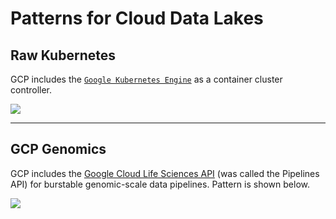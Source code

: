 # Patterns for Cloud Data Lakes

## Raw Kubernetes

GCP includes the [`Google Kubernetes Engine`](https://cloud.google.com/kubernetes-engine) as a container cluster controller.

<img src="https://github.com/lynnlangit/learning-cloud/blob/38919ae405d672286aec0a33ebe01e1b42c3d096/images/data-lakes/cloud-k8.png">



---
## GCP Genomics 

GCP includes the [Google Cloud Life Sciences API](https://cloud.google.com/life-sciences/docs/reference/rest) (was called the Pipelines API) for burstable genomic-scale data pipelines. Pattern is shown below.

<img src="https://github.com/lynnlangit/learning-cloud/blob/38919ae405d672286aec0a33ebe01e1b42c3d096/images/data-lakes/gcp-cromwell.png">


